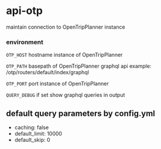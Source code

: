 
# api-otp

maintain connection to OpenTripPlanner instance

### environment

```OTP_HOST``` hostname instance of OpenTripPlanner

```OTP_PATH``` basepath of OpenTripPlanner graphql api example: /otp/routers/default/index/graphql

```OTP_PORT``` port instance of OpenTripPlanner

```QUERY_DEBUG``` if set show graphql queries in output

## default query parameters by config.yml

- caching: false
- default_limit: 10000
- default_skip: 0
